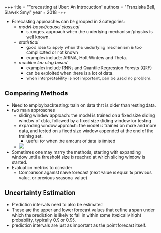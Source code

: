 +++
title = "Forecasting at Uber: An Introduction"
authors = "Franziska Bell, Slawek Smyl"
year = 2018
+++

- Forecasting approaches can be grouped in 3 categories:
  - _model-based/causal classical_
    - strongest approach when the underlying mechanism/physics is well known.
  - _statistical_
    - good idea to apply when the underlying mechanism is too complicated or
      not known
    - examples include: ARIMA, Holt-Winters and Theta.
  - _machine learning based_
    - examples include RNNs and Quantile Regression Forests (QRF)
    - can be exploited when there is a lot of data.
    - when interpretability is not important, can be used no problem.

## Comparing Methods

- Need to employ backtesting: train on data that is older than testing data.
- two main approaches
  - sliding window approach: the model is trained on a fixed size sliding window of
    data, followed by a fixed size sliding window for testing
  - expanding window approach: the model is trained on more and more data, and
    tested on a fixed size window appended at the end of the training set.
    - useful for when the amount of data is limited
  - ![](https://1fykyq3mdn5r21tpna3wkdyi-wpengine.netdna-ssl.com/wp-content/uploads/2018/09/image6-e1536165830511-1068x283.png)
- Sometimes one may marry the methods, starting with expanding window until
  a threshold size is reached at which sliding window is started.
- Evaluation metrics to consider
  - Comparison against naive forecast (next value is equal to previous value, or
    previous seasonal value)

## Uncertainty Estimation

- Prediction intervals need to also be estimated
- These are the upper and lower forecast values that define a span under which
  the prediction is likely to fall in within some (typically high) probability,
  typically 0.9 or 0.95.
- prediction intervals are just as important as the point forecast itself.
